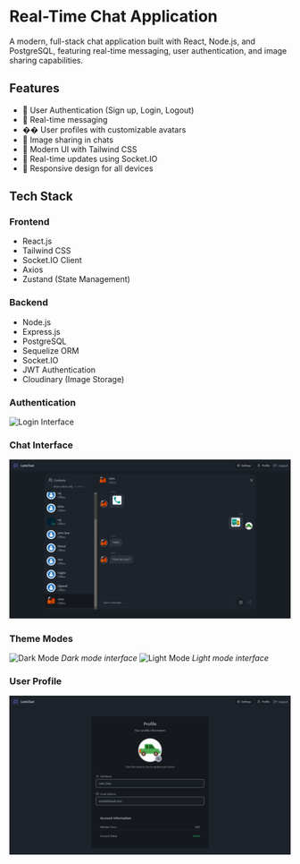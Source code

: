 # Real-Time Chat Application

A modern, full-stack chat application built with React, Node.js, and PostgreSQL, featuring real-time messaging, user authentication, and image sharing capabilities.

## Features

- 🔐 User Authentication (Sign up, Login, Logout)
- 💬 Real-time messaging
- �� User profiles with customizable avatars
- 📸 Image sharing in chats
- 🎨 Modern UI with Tailwind CSS
- 🔄 Real-time updates using Socket.IO
- 📱 Responsive design for all devices

## Tech Stack

### Frontend
- React.js
- Tailwind CSS
- Socket.IO Client
- Axios
- Zustand (State Management)

### Backend
- Node.js
- Express.js
- PostgreSQL
- Sequelize ORM
- Socket.IO
- JWT Authentication
- Cloudinary (Image Storage)


### Authentication
![Login Interface](./assets/Login.png.png)


### Chat Interface
![Chat Interface](./assets/Chat.png)


### Theme Modes
![Dark Mode](./assets/Dark_Mode.png.png)
*Dark mode interface*
![Light Mode](./assets/Light_Mode.png.png)
*Light mode interface*


### User Profile
![Profile Interface](./assets/Profile.png)